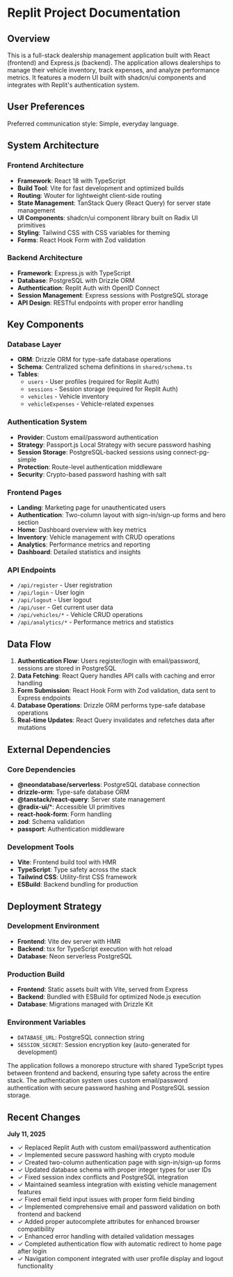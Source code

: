 # Replit Project Documentation

## Overview

This is a full-stack dealership management application built with React (frontend) and Express.js (backend). The application allows dealerships to manage their vehicle inventory, track expenses, and analyze performance metrics. It features a modern UI built with shadcn/ui components and integrates with Replit's authentication system.

## User Preferences

Preferred communication style: Simple, everyday language.

## System Architecture

### Frontend Architecture
- **Framework**: React 18 with TypeScript
- **Build Tool**: Vite for fast development and optimized builds
- **Routing**: Wouter for lightweight client-side routing
- **State Management**: TanStack Query (React Query) for server state management
- **UI Components**: shadcn/ui component library built on Radix UI primitives
- **Styling**: Tailwind CSS with CSS variables for theming
- **Forms**: React Hook Form with Zod validation

### Backend Architecture
- **Framework**: Express.js with TypeScript
- **Database**: PostgreSQL with Drizzle ORM
- **Authentication**: Replit Auth with OpenID Connect
- **Session Management**: Express sessions with PostgreSQL storage
- **API Design**: RESTful endpoints with proper error handling

## Key Components

### Database Layer
- **ORM**: Drizzle ORM for type-safe database operations
- **Schema**: Centralized schema definitions in `shared/schema.ts`
- **Tables**: 
  - `users` - User profiles (required for Replit Auth)
  - `sessions` - Session storage (required for Replit Auth)
  - `vehicles` - Vehicle inventory
  - `vehicleExpenses` - Vehicle-related expenses

### Authentication System
- **Provider**: Custom email/password authentication
- **Strategy**: Passport.js Local Strategy with secure password hashing
- **Session Storage**: PostgreSQL-backed sessions using connect-pg-simple
- **Protection**: Route-level authentication middleware
- **Security**: Crypto-based password hashing with salt

### Frontend Pages
- **Landing**: Marketing page for unauthenticated users
- **Authentication**: Two-column layout with sign-in/sign-up forms and hero section
- **Home**: Dashboard overview with key metrics
- **Inventory**: Vehicle management with CRUD operations
- **Analytics**: Performance metrics and reporting
- **Dashboard**: Detailed statistics and insights

### API Endpoints
- `/api/register` - User registration
- `/api/login` - User login
- `/api/logout` - User logout
- `/api/user` - Get current user data
- `/api/vehicles/*` - Vehicle CRUD operations
- `/api/analytics/*` - Performance metrics and statistics

## Data Flow

1. **Authentication Flow**: Users register/login with email/password, sessions are stored in PostgreSQL
2. **Data Fetching**: React Query handles API calls with caching and error handling
3. **Form Submission**: React Hook Form with Zod validation, data sent to Express endpoints
4. **Database Operations**: Drizzle ORM performs type-safe database operations
5. **Real-time Updates**: React Query invalidates and refetches data after mutations

## External Dependencies

### Core Dependencies
- **@neondatabase/serverless**: PostgreSQL database connection
- **drizzle-orm**: Type-safe database ORM
- **@tanstack/react-query**: Server state management
- **@radix-ui/***: Accessible UI primitives
- **react-hook-form**: Form handling
- **zod**: Schema validation
- **passport**: Authentication middleware

### Development Tools
- **Vite**: Frontend build tool with HMR
- **TypeScript**: Type safety across the stack
- **Tailwind CSS**: Utility-first CSS framework
- **ESBuild**: Backend bundling for production

## Deployment Strategy

### Development Environment
- **Frontend**: Vite dev server with HMR
- **Backend**: tsx for TypeScript execution with hot reload
- **Database**: Neon serverless PostgreSQL

### Production Build
- **Frontend**: Static assets built with Vite, served from Express
- **Backend**: Bundled with ESBuild for optimized Node.js execution
- **Database**: Migrations managed with Drizzle Kit

### Environment Variables
- `DATABASE_URL`: PostgreSQL connection string
- `SESSION_SECRET`: Session encryption key (auto-generated for development)

The application follows a monorepo structure with shared TypeScript types between frontend and backend, ensuring type safety across the entire stack. The authentication system uses custom email/password authentication with secure password hashing and PostgreSQL session storage.

## Recent Changes

**July 11, 2025**
- ✓ Replaced Replit Auth with custom email/password authentication
- ✓ Implemented secure password hashing with crypto module
- ✓ Created two-column authentication page with sign-in/sign-up forms
- ✓ Updated database schema with proper integer types for user IDs
- ✓ Fixed session index conflicts and PostgreSQL integration
- ✓ Maintained seamless integration with existing vehicle management features
- ✓ Fixed email field input issues with proper form field binding
- ✓ Implemented comprehensive email and password validation on both frontend and backend
- ✓ Added proper autocomplete attributes for enhanced browser compatibility
- ✓ Enhanced error handling with detailed validation messages
- ✓ Completed authentication flow with automatic redirect to home page after login
- ✓ Navigation component integrated with user profile display and logout functionality